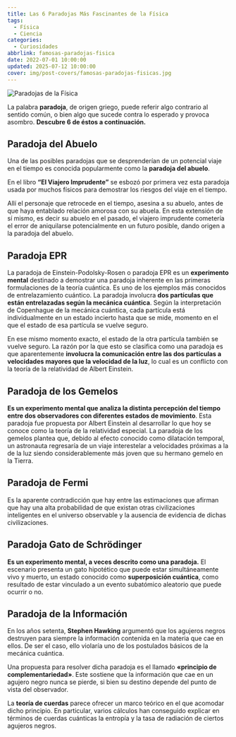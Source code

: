 ```yaml
---
title: Las 6 Paradojas Más Fascinantes de la Física
tags:
  - Física
  - Ciencia
categories:
  - Curiosidades
abbrlink: famosas-paradojas-fisica
date: 2022-07-01 10:00:00
updated: 2025-07-12 10:00:00
cover: img/post-covers/famosas-paradojas-fisicas.jpg
---
```


![Paradojas de la Física](/blog/img/post-covers/famosas-paradojas-fisicas.jpg)

La palabra **paradoja**, de origen griego, puede referir algo contrario al sentido común, o bien algo que sucede contra lo esperado y provoca asombro. **Descubre 6 de éstos a continuación.**

## Paradoja del Abuelo

Una de las posibles paradojas que se desprenderían de un potencial viaje en el tiempo es conocida popularmente como la **paradoja del abuelo**.

En el libro **“El Viajero Imprudente”** se esbozó por primera vez esta paradoja usada por muchos físicos para demostrar los riesgos del viaje en el tiempo.

Allí el personaje que retrocede en el tiempo, asesina a su abuelo, antes de que haya entablado relación amorosa con su abuela. En esta extensión de sí mismo, es decir su abuelo en el pasado, el viajero imprudente cometería el error de aniquilarse potencialmente en un futuro posible, dando origen a la paradoja del abuelo.

## Paradoja EPR

La paradoja de Einstein-Podolsky-Rosen o paradoja EPR es un **experimento mental** destinado a demostrar una paradoja inherente en las primeras formulaciones de la teoría cuántica. Es uno de los ejemplos más conocidos de entrelazamiento cuántico. La paradoja involucra **dos partículas que están entrelazadas según la mecánica cuántica**. Según la interpretación de Copenhague de la mecánica cuántica, cada partícula está individualmente en un estado incierto hasta que se mide, momento en el que el estado de esa partícula se vuelve seguro.

En ese mismo momento exacto, el estado de la otra partícula también se vuelve seguro. La razón por la que esto se clasifica como una paradoja es que aparentemente **involucra la comunicación entre las dos partículas a velocidades mayores que la velocidad de la luz**, lo cual es un conflicto con la teoría de la relatividad de Albert Einstein.

## Paradoja de los Gemelos

**Es un experimento mental que analiza la distinta percepción del tiempo entre dos observadores con diferentes estados de movimiento**. Esta paradoja fue propuesta por Albert Einstein al desarrollar lo que hoy se conoce como la teoría de la relatividad especial. La paradoja de los gemelos plantea que, debido al efecto conocido como dilatación temporal, un astronauta regresaría de un viaje interestelar a velocidades próximas a la de la luz siendo considerablemente más joven que su hermano gemelo en la Tierra.

## Paradoja de Fermi

Es la aparente contradicción que hay entre las estimaciones que afirman que hay una alta probabilidad de que existan otras civilizaciones inteligentes en el universo observable y la ausencia de evidencia de dichas civilizaciones.

## Paradoja Gato de Schrödinger

**Es un experimento mental, a veces descrito como una paradoja.** El escenario presenta un gato hipotético que puede estar simultáneamente vivo y muerto, un estado conocido como **superposición cuántica**, como resultado de estar vinculado a un evento subatómico aleatorio que puede ocurrir o no.

## Paradoja de la Información

En los años setenta, **Stephen Hawking** argumentó que los agujeros negros destruyen para siempre la información contenida en la materia que cae en ellos. De ser el caso, ello violaría uno de los postulados básicos de la mecánica cuántica.

Una propuesta para resolver dicha paradoja es el llamado **«principio de complementariedad»**. Este sostiene que la información que cae en un agujero negro nunca se pierde, si bien su destino depende del punto de vista del observador.

La **teoría de cuerdas** parece ofrecer un marco teórico en el que acomodar dicho principio. En particular, varios cálculos han conseguido explicar en términos de cuerdas cuánticas la entropía y la tasa de radiación de ciertos agujeros negros.